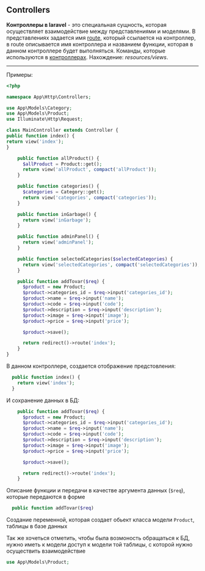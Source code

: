 ## Controllers

**Контроллеры в laravel** - это специальная сущность, которая
осуществляет взаимодействие между представлениями и моделями.
В представлениях задается имя [route][1], который ссылается на
контроллер, в route описывается имя контроллера и названием
функции, которая в данном контроллере будет выполняться. Команды, которые
используются в [контроллерах][2].
Нахождение:
_resources/views_.

---

Примеры:

```php
<?php

namespace App\Http\Controllers;

use App\Models\Category;
use App\Models\Product;
use Illuminate\Http\Request;

class MainController extends Controller {
public function index() {
return view('index');
}

    public function allProduct() {
      $allProduct = Product::get();
      return view('allProduct', compact('allProduct'));
    }

    public function categories() {
      $categories = Category::get();
      return view('categories', compact('categories'));
    }

    public function inGarbage() {
      return view('inGarbage');
    }

    public function adminPanel() {
      return view('adminPanel');
    }

    public function selectedCategories($selectedCategories) {
      return view('selectedCategories', compact('selectedCategories'));
    }

    public function addTovar($req) {
      $product = new Product;
      $product->categories_id = $req->input('categories_id');
      $product->name = $req->input('name');
      $product->code = $req->input('code');
      $product->description = $req->input('description');
      $product->image = $req->input('image');
      $product->price = $req->input('price');

      $product->save();

      return redirect()->route('index');
    }
}
```

В данном контроллере, создается отображение
предстовления:

```php
  public function index() {
    return view('index');
  }
```

И сохранение данных в БД:

```php
    public function addTovar($req) {
      $product = new Product;
      $product->categories_id = $req->input('categories_id');
      $product->name = $req->input('name');
      $product->code = $req->input('code');
      $product->description = $req->input('description');
      $product->image = $req->input('image');
      $product->price = $req->input('price');

      $product->save();

      return redirect()->route('index');
    }
```

Описание функции и передачи в качестве аргумента
данных (`$req`), которые передаются в форме

```php
  public function addTovar($req)
```

Создание переменной, которая создает обьект класса
модели `Product`, таблицы в базе данных

Так же хочеться отметить, чтобы была возмоность
обращаться к БД, нужно иметь к модели доступ к модели
той таблицы, с которой нужно осуществить взаимодействие

```php
use App\Models\Product;
```

[1]: ../functionality/Route.md
[2]: ../Commands/CommandsForControllers.md

